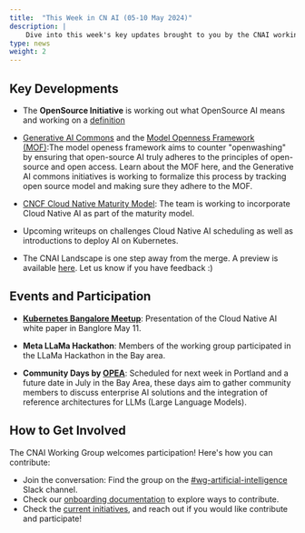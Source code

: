 ```yaml
---
title:  "This Week in CN AI (05-10 May 2024)"
description: |
    Dive into this week's key updates brought to you by the CNAI working group, featuring the OpenSource Initiative's exploration of OpenSource AI definitions, the advancement of the Model Openness Framework (MOF) to ensure true open-source adherence, and the integration of Cloud Native AI into the CNCF Maturity Model. Explore community-driven initiatives like the Generative AI Commons for tracking open-source model compliance and events including the Kubernetes Bangalore Meetup, the Meta LLaMa Hackathon, and OPEA Community Days. Discover how to get involved and contribute through the CNCF's AI working group channels and documentation!
type: news
weight: 2
---
```



## Key Developments

* The **OpenSource Initiative** is working out what OpenSource AI means and working on a [definition](https://opensource.org/deepdive)

* [Generative AI Commons](https://genaicommons.org/) and the [Model Openness Framework (MOF)](https://arxiv.org/abs/2403.13784):The model openess framework aims to counter "openwashing" by ensuring that open-source AI truly adheres to the principles of open-source and open access. Learn about the MOF here, and the Generative AI commons initiatives is working to formalize this process by tracking open source model and making sure they adhere to the MOF.

* [CNCF Cloud Native Maturity Model](https://maturitymodel.cncf.io/): The team is working to incorporate Cloud Native AI as part of the maturity model.

* Upcoming writeups on challenges Cloud Native AI scheduling as well as introductions to deploy AI on Kubernetes.
* The CNAI Landscape is one step away from the merge. A preview is available [here](https://landscape.cncf.io/?overlay-data=https%3A%2F%2Fraw.githubusercontent.com%2FRX-M%2Flandscape%2Fmaster%2Flandscape.yml&overlay-logos=https%3A%2F%2Fraw.githubusercontent.com%2FRX-M%2Flandscape%2Fmaster%2Fhosted_logos&group=cnai). Let us know if you have feedback :)


## Events and Participation

* **[Kubernetes Bangalore Meetup](https://www.meetup.com/kubernetes-india-meetup/events/300323857/)**: Presentation of the Cloud Native AI white paper in Banglore May 11.

* **Meta LLaMa Hackathon**: Members of the working group participated in the LLaMa Hackathon in the Bay area.

* **Community Days by [OPEA](https://opea.dev/)**: Scheduled for next week in Portland and a future date in July in the Bay Area, these days aim to gather community members to discuss enterprise AI solutions and the integration of reference architectures for LLMs (Large Language Models).

## How to Get Involved

The CNAI Working Group welcomes participation! Here's how you can contribute:

* Join the conversation: Find the group on the [#wg-artificial-intelligence](https://cloud-native.slack.com/archives/C05TYJE81SR) Slack channel.
* Check our [onboarding documentation](https://tag-runtime.cncf.io/wgs/cnaiwg/onboarding/) to explore ways to contribute.
* Check the [current initiatives](https://github.com/orgs/cncf/projects/38), and reach out if you would like contribute and participate!
